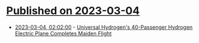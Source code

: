 # [Published on 2023-03-04](index.md)

* [2023-03-04, 02:02:00](https://tech.slashdot.org/story/23/03/04/0022253/universal-hydrogens-40-passenger-hydrogen-electric-plane-completes-maiden-flight?utm_source=rss1.0mainlinkanon&utm_medium=feed) - [Universal Hydrogen's 40-Passenger Hydrogen Electric Plane Completes Maiden Flight](https://tech.slashdot.org/story/23/03/04/0022253/universal-hydrogens-40-passenger-hydrogen-electric-plane-completes-maiden-flight?utm_source=rss1.0mainlinkanon&utm_medium=feed)
